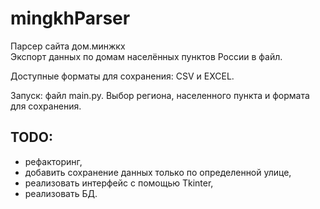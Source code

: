 # mingkhParser

Парсер сайта дом.минжкх\
Экспорт данных по домам населённых пунктов России в файл.

Доступные форматы для сохранения: CSV и EXCEL.

Запуск: файл main.py.
Выбор региона, населенного пункта и формата для сохранения.
  
  
## TODO:
  * рефакторинг,
  * добавить сохранение данных только по определенной улице,
  * реализовать интерфейс с помощью Tkinter,
  * реализовать БД.